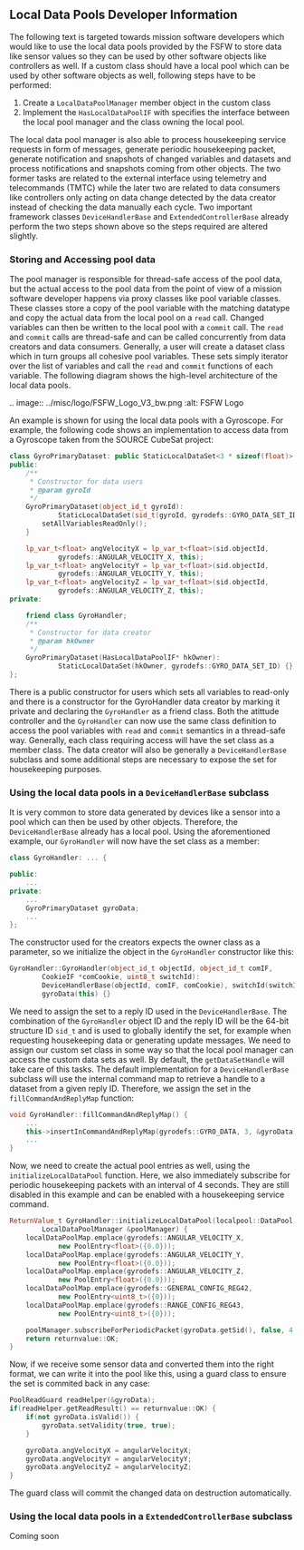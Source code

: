 ## Local Data Pools Developer Information

The following text is targeted towards mission software developers which would like
to use the local data pools provided by the FSFW to store data like sensor values so they can be 
used by other software objects like controllers as well. If a custom class should have a local 
pool which  can be used by other software objects as well, following steps have to be performed:

1. Create a `LocalDataPoolManager` member object in the custom class
2. Implement the `HasLocalDataPoolIF` with specifies the interface between the local pool manager
and the class owning the local pool.

The local data pool manager is also able to process housekeeping service requests in form
of messages, generate periodic housekeeping packet, generate notification and snapshots of changed
variables and datasets and process notifications and snapshots coming from other objects.
The two former tasks are related to the external interface using telemetry and telecommands (TMTC)
while the later two are related to data consumers like controllers only acting on data change 
detected by the data creator instead of checking the data manually each cycle. Two important 
framework classes `DeviceHandlerBase` and `ExtendedControllerBase` already perform the two steps 
shown above so the steps required are altered slightly.

### Storing and Accessing pool data 

The pool manager is responsible for thread-safe access of the pool data, but the actual
access to the pool data from the point of view of a mission software developer happens via proxy
classes like pool variable classes. These classes store a copy
of the pool variable with the matching datatype and copy the actual data from the local pool
on a `read` call. Changed variables can then be written to the local pool with a `commit` call.
The `read` and `commit` calls are thread-safe and can be called concurrently from data creators
and data consumers. Generally, a user will create a dataset class which in turn groups all 
cohesive pool variables. These sets simply iterator over the list of variables and call the 
`read` and `commit` functions of each variable. The following diagram shows the
high-level architecture of the local data pools.

.. image:: ../misc/logo/FSFW_Logo_V3_bw.png
   :alt: FSFW Logo


An example is shown for using the local data pools with a Gyroscope.
For example, the following code shows an implementation to access data from a Gyroscope taken
from the SOURCE CubeSat project:

```cpp
class GyroPrimaryDataset: public StaticLocalDataSet<3 * sizeof(float)> {
public:
    /**
     * Constructor for data users
     * @param gyroId
     */
    GyroPrimaryDataset(object_id_t gyroId):
            StaticLocalDataSet(sid_t(gyroId, gyrodefs::GYRO_DATA_SET_ID)) {
        setAllVariablesReadOnly();
    }

    lp_var_t<float> angVelocityX = lp_var_t<float>(sid.objectId,
            gyrodefs::ANGULAR_VELOCITY_X, this);
    lp_var_t<float> angVelocityY = lp_var_t<float>(sid.objectId,
            gyrodefs::ANGULAR_VELOCITY_Y, this);
    lp_var_t<float> angVelocityZ = lp_var_t<float>(sid.objectId,
            gyrodefs::ANGULAR_VELOCITY_Z, this);
private:

    friend class GyroHandler;
    /**
     * Constructor for data creator
     * @param hkOwner
     */
    GyroPrimaryDataset(HasLocalDataPoolIF* hkOwner):
            StaticLocalDataSet(hkOwner, gyrodefs::GYRO_DATA_SET_ID) {}
};
```

There is a public constructor for users which sets all variables to read-only and there is a
constructor for the GyroHandler data creator by marking it private and declaring the `GyroHandler`
as a friend class. Both the atittude controller and the `GyroHandler` can now
use the same class definition to access the pool variables with `read` and `commit` semantics
in a thread-safe way. Generally, each class requiring access will have the set class as a member
class. The data creator will also be generally a `DeviceHandlerBase` subclass and some additional
steps are necessary to expose the set for housekeeping purposes.

### Using the local data pools in a `DeviceHandlerBase` subclass

It is very common to store data generated by devices like a sensor into a pool which can 
then be used by other objects. Therefore, the `DeviceHandlerBase` already has a
local pool. Using the aforementioned example, our `GyroHandler` will now have the set class
as a member:

```cpp
class GyroHandler: ... {

public:
	...
private:
	...
	GyroPrimaryDataset gyroData;
	...
};
```

The constructor used for the creators expects the owner class as a parameter, so we initialize
the object in the `GyroHandler` constructor like this:

```cpp
GyroHandler::GyroHandler(object_id_t objectId, object_id_t comIF,
        CookieIF *comCookie, uint8_t switchId):
        DeviceHandlerBase(objectId, comIF, comCookie), switchId(switchId),
		gyroData(this) {}
```

We need to assign the set to a reply ID used in the `DeviceHandlerBase`. 
The combination of the `GyroHandler` object ID and the reply ID will be the 64-bit structure ID
`sid_t` and is used to globally identify the set, for example when requesting housekeeping data or
generating update messages. We need to assign our custom set class in some way so that the local 
pool manager can access the custom data sets as well.
By default, the `getDataSetHandle` will take care of this tasks. The default implementation for a
`DeviceHandlerBase` subclass will use the internal command map to retrieve 
a handle to a dataset from a given reply ID. Therefore,
we assign the set in the `fillCommandAndReplyMap` function:

```cpp
void GyroHandler::fillCommandAndReplyMap() {
	...
	this->insertInCommandAndReplyMap(gyrodefs::GYRO_DATA, 3, &gyroData);
	...
}
```

Now, we need to create the actual pool entries as well, using the `initializeLocalDataPool` 
function. Here, we also immediately subscribe for periodic housekeeping packets 
with an interval of 4 seconds. They are still disabled in this example and can be enabled 
with a housekeeping service command.

```cpp
ReturnValue_t GyroHandler::initializeLocalDataPool(localpool::DataPool &localDataPoolMap,
		LocalDataPoolManager &poolManager) {
	localDataPoolMap.emplace(gyrodefs::ANGULAR_VELOCITY_X,
			new PoolEntry<float>({0.0}));
	localDataPoolMap.emplace(gyrodefs::ANGULAR_VELOCITY_Y,
			new PoolEntry<float>({0.0}));
	localDataPoolMap.emplace(gyrodefs::ANGULAR_VELOCITY_Z,
			new PoolEntry<float>({0.0}));
	localDataPoolMap.emplace(gyrodefs::GENERAL_CONFIG_REG42,
			new PoolEntry<uint8_t>({0}));
	localDataPoolMap.emplace(gyrodefs::RANGE_CONFIG_REG43,
			new PoolEntry<uint8_t>({0}));

	poolManager.subscribeForPeriodicPacket(gyroData.getSid(), false, 4.0, false);
	return returnvalue::OK;
}
```

Now, if we receive some sensor data and converted them into the right format, 
we can write it into the pool like this, using a guard class to ensure the set is commited back 
in any case:

```cpp
PoolReadGuard readHelper(&gyroData);
if(readHelper.getReadResult() == returnvalue::OK) {
	if(not gyroData.isValid()) {
		gyroData.setValidity(true, true);
	}

	gyroData.angVelocityX = angularVelocityX;
	gyroData.angVelocityY = angularVelocityY;
	gyroData.angVelocityZ = angularVelocityZ;
}
```

The guard class will commit the changed data on destruction automatically.

### Using the local data pools in a `ExtendedControllerBase` subclass

Coming soon


